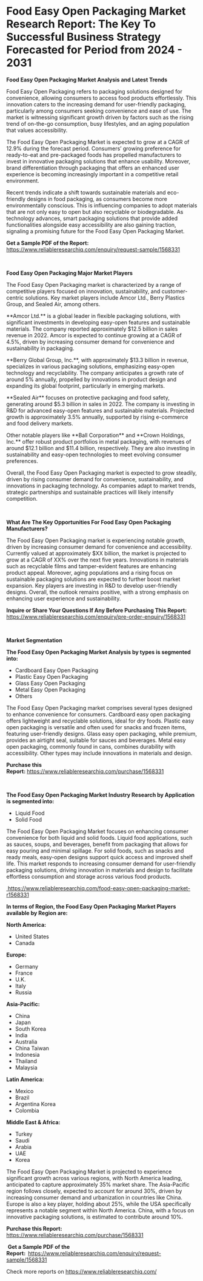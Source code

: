 <p><h1>Food Easy Open Packaging Market Research Report: The Key To Successful Business Strategy Forecasted for Period from 2024 - 2031</h1></p><p><strong>Food Easy Open Packaging Market Analysis and Latest Trends</strong></p>
<p><p>Food Easy Open Packaging refers to packaging solutions designed for convenience, allowing consumers to access food products effortlessly. This innovation caters to the increasing demand for user-friendly packaging, particularly among consumers seeking convenience and ease of use. The market is witnessing significant growth driven by factors such as the rising trend of on-the-go consumption, busy lifestyles, and an aging population that values accessibility.</p><p>The Food Easy Open Packaging Market is expected to grow at a CAGR of 12.9% during the forecast period. Consumers’ growing preference for ready-to-eat and pre-packaged foods has propelled manufacturers to invest in innovative packaging solutions that enhance usability. Moreover, brand differentiation through packaging that offers an enhanced user experience is becoming increasingly important in a competitive retail environment.</p><p>Recent trends indicate a shift towards sustainable materials and eco-friendly designs in food packaging, as consumers become more environmentally conscious. This is influencing companies to adopt materials that are not only easy to open but also recyclable or biodegradable. As technology advances, smart packaging solutions that provide added functionalities alongside easy accessibility are also gaining traction, signaling a promising future for the Food Easy Open Packaging Market.</p></p>
<p><strong>Get a Sample PDF of the Report:&nbsp;</strong> <a href="https://www.reliableresearchiq.com/enquiry/request-sample/1568331?utm_campaign=1144&utm_medium=2&utm_source=Github&utm_content=ia&utm_term=28122024&utm_id=food-easy-open-packaging">https://www.reliableresearchiq.com/enquiry/request-sample/1568331</a></p>
<p>&nbsp;</p>
<p><strong>Food Easy Open Packaging Major Market Players</strong></p>
<p><p>The Food Easy Open Packaging market is characterized by a range of competitive players focused on innovation, sustainability, and customer-centric solutions. Key market players include Amcor Ltd., Berry Plastics Group, and Sealed Air, among others.</p><p>**Amcor Ltd.** is a global leader in flexible packaging solutions, with significant investments in developing easy-open features and sustainable materials. The company reported approximately $12.5 billion in sales revenue in 2022. Amcor is expected to continue growing at a CAGR of 4.5%, driven by increasing consumer demand for convenience and sustainability in packaging.</p><p>**Berry Global Group, Inc.**, with approximately $13.3 billion in revenue, specializes in various packaging solutions, emphasizing easy-open technology and recyclability. The company anticipates a growth rate of around 5% annually, propelled by innovations in product design and expanding its global footprint, particularly in emerging markets.</p><p>**Sealed Air** focuses on protective packaging and food safety, generating around $5.3 billion in sales in 2022. The company is investing in R&D for advanced easy-open features and sustainable materials. Projected growth is approximately 3.5% annually, supported by rising e-commerce and food delivery markets.</p><p>Other notable players like **Ball Corporation** and **Crown Holdings, Inc.** offer robust product portfolios in metal packaging, with revenues of around $12.1 billion and $11.4 billion, respectively. They are also investing in sustainability and easy-open technologies to meet evolving consumer preferences.</p><p>Overall, the Food Easy Open Packaging market is expected to grow steadily, driven by rising consumer demand for convenience, sustainability, and innovations in packaging technology. As companies adapt to market trends, strategic partnerships and sustainable practices will likely intensify competition.</p></p>
<p>&nbsp;</p>
<p><strong>What Are The Key Opportunities For Food Easy Open Packaging Manufacturers?</strong></p>
<p><p>The Food Easy Open Packaging market is experiencing notable growth, driven by increasing consumer demand for convenience and accessibility. Currently valued at approximately $XX billion, the market is projected to grow at a CAGR of XX% over the next five years. Innovations in materials such as recyclable films and tamper-evident features are enhancing product appeal. Moreover, aging populations and a rising focus on sustainable packaging solutions are expected to further boost market expansion. Key players are investing in R&D to develop user-friendly designs. Overall, the outlook remains positive, with a strong emphasis on enhancing user experience and sustainability.</p></p>
<p><strong>Inquire or Share Your Questions If Any Before Purchasing This Report:</strong> <a href="https://www.reliableresearchiq.com/enquiry/pre-order-enquiry/1568331?utm_campaign=1144&utm_medium=2&utm_source=Github&utm_content=ia&utm_term=28122024&utm_id=food-easy-open-packaging">https://www.reliableresearchiq.com/enquiry/pre-order-enquiry/1568331</a></p>
<p>&nbsp;</p>
<p><strong>Market Segmentation</strong></p>
<p><strong>The Food Easy Open Packaging Market Analysis by types is segmented into:</strong></p>
<p><ul><li>Cardboard Easy Open Packaging</li><li>Plastic Easy Open Packaging</li><li>Glass Easy Open Packaging</li><li>Metal Easy Open Packaging</li><li>Others</li></ul></p>
<p><p>The Food Easy Open Packaging market comprises several types designed to enhance convenience for consumers. Cardboard easy open packaging offers lightweight and recyclable solutions, ideal for dry foods. Plastic easy open packaging is versatile and often used for snacks and frozen items, featuring user-friendly designs. Glass easy open packaging, while premium, provides an airtight seal, suitable for sauces and beverages. Metal easy open packaging, commonly found in cans, combines durability with accessibility. Other types may include innovations in materials and design.</p></p>
<p><strong>Purchase this Report:&nbsp;</strong><a href="https://www.reliableresearchiq.com/purchase/1568331?utm_campaign=1144&utm_medium=2&utm_source=Github&utm_content=ia&utm_term=28122024&utm_id=food-easy-open-packaging">https://www.reliableresearchiq.com/purchase/1568331</a></p>
<p>&nbsp;</p>
<p><strong>The Food Easy Open Packaging Market Industry Research by Application is segmented into:</strong></p>
<p><ul><li>Liquid Food</li><li>Solid Food</li></ul></p>
<p><p>The Food Easy Open Packaging Market focuses on enhancing consumer convenience for both liquid and solid foods. Liquid food applications, such as sauces, soups, and beverages, benefit from packaging that allows for easy pouring and minimal spillage. For solid foods, such as snacks and ready meals, easy-open designs support quick access and improved shelf life. This market responds to increasing consumer demand for user-friendly packaging solutions, driving innovation in materials and design to facilitate effortless consumption and storage across various food products.</p></p>
<p><a href="https://www.reliableresearchiq.com/food-easy-open-packaging-market-r1568331?utm_campaign=1144&utm_medium=2&utm_source=Github&utm_content=ia&utm_term=28122024&utm_id=food-easy-open-packaging">&nbsp;https://www.reliableresearchiq.com/food-easy-open-packaging-market-r1568331</a></p>
<p><strong>In terms of Region, the Food Easy Open Packaging Market Players available by Region are:</strong></p>
<p>
    <p> <strong> North America: </strong>
        <ul>
            <li>United States</li>
            <li>Canada</li>
        </ul>
        </p> 
    <p> <strong> Europe: </strong>
        <ul>
            <li>Germany</li>
            <li>France</li>
            <li>U.K.</li>
            <li>Italy</li>
            <li>Russia</li>
        </ul>
        </p> 
    <p> <strong> Asia-Pacific: </strong>
        <ul>
            <li>China</li>
            <li>Japan</li>
            <li>South Korea</li>
            <li>India</li>
            <li>Australia</li>
            <li>China Taiwan</li>
            <li>Indonesia</li>
            <li>Thailand</li>
            <li>Malaysia</li>
        </ul>
        </p> 
    <p> <strong> Latin America: </strong>
        <ul>
            <li>Mexico</li>
            <li>Brazil</li>
            <li>Argentina Korea</li>
            <li>Colombia</li>
        </ul>
        </p> 
    <p> <strong> Middle East & Africa: </strong>
        <ul>
            <li>Turkey</li>
            <li>Saudi</li>
            <li>Arabia</li>
            <li>UAE</li>
            <li>Korea</li>
        </ul>
    </p>
    </p>
<p><p>The Food Easy Open Packaging Market is projected to experience significant growth across various regions, with North America leading, anticipated to capture approximately 35% market share. The Asia-Pacific region follows closely, expected to account for around 30%, driven by increasing consumer demand and urbanization in countries like China. Europe is also a key player, holding about 25%, while the USA specifically represents a notable segment within North America. China, with a focus on innovative packaging solutions, is estimated to contribute around 10%.</p></p>
<p><strong>Purchase this Report: </strong><a href="https://www.reliableresearchiq.com/purchase/1568331?utm_campaign=1144&utm_medium=2&utm_source=Github&utm_content=ia&utm_term=28122024&utm_id=food-easy-open-packaging">https://www.reliableresearchiq.com/purchase/1568331</a></p>
<p>&nbsp;<strong>Get a Sample PDF of the Report:&nbsp;&nbsp;</strong><a href="https://www.reliableresearchiq.com/enquiry/request-sample/1568331?utm_campaign=1144&utm_medium=2&utm_source=Github&utm_content=ia&utm_term=28122024&utm_id=food-easy-open-packaging">https://www.reliableresearchiq.com/enquiry/request-sample/1568331</a></p>
<p><strong></strong></p>
<p>Check more reports on <a href="https://www.reliableresearchiq.com/?utm_campaign=1144&utm_medium=2&utm_source=Github&utm_content=ia&utm_term=28122024&utm_id=food-easy-open-packaging">https://www.reliableresearchiq.com/</a></p>